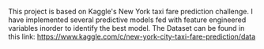 This project is based on Kaggle's New York taxi fare prediction challenge.
I have implemented several predictive models fed with feature engineered variables inorder to identify the best model.
The Dataset can be found in this link: https://www.kaggle.com/c/new-york-city-taxi-fare-prediction/data
